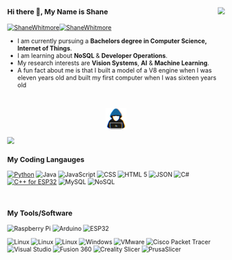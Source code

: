 ### Hi there 👋, My Name is Shane <img align="right" src="https://komarev.com/ghpvc/?username=ShaneWhitmore&style=flat-square">

<!--
**ShaneWhitmore/ShaneWhitmore** is a ✨ _special_ ✨ repository because its `README.md` (this file) appears on your GitHub profile.
-->


  <div align="center" style="display: inline-flex">

  <a href="https://github.com/ShaneWhitmore">
    <img height="180em" align="center" alt="ShaneWhitmore" src="https://github-readme-stats.vercel.app/api?username=ShaneWhitmore&show_icons=true&count_private=true" />
  </a>
  
  <a href="https://github.com/ShaneWhitmore">
    <img height="180em" align="center" alt="ShaneWhitmore" src="https://github-readme-stats.vercel.app/api/top-langs/?username=ShaneWhitmore&layout=compact&count_private=false" />
  </a>
</div>
<br>

- I am currently pursuing a <strong>Bachelors degree in Computer Science, Internet of Things</strong>.
- I am learning about <strong>NoSQL </strong> & <strong>Developer Operations</strong>.
- My research interests are <strong>Vision Systems</strong>, <strong>AI</strong> & <strong>Machine Learning</strong>.
- A fun fact about me is that I built a model of a V8 engine when I was eleven years old and built my first computer when I was sixteen years old


<br>
<p align="center">
  <picture ><img src = "https://github.com/0xAbdulKhalid/0xAbdulKhalid/raw/main/assets/mdImages/about_me.gif" width = 50px></picture>
</p>

<img src="https://user-images.githubusercontent.com/73097560/115834477-dbab4500-a447-11eb-908a-139a6edaec5c.gif">

<br>

### My Coding Langauges

[![Python](https://img.shields.io/badge/Python-3.9-blue)](https://www.python.org/)
![Java](https://img.shields.io/badge/Java-11-red)
![JavaScript](https://img.shields.io/badge/JavaScript-ES6-yellow)
![CSS](https://img.shields.io/badge/CSS-3-blue)
![HTML 5](https://img.shields.io/badge/HTML-5-orange)
![JSON](https://img.shields.io/badge/JSON-Data-green)
![C#](https://img.shields.io/badge/C%23-4.0-purple)
[![C++ for ESP32](https://img.shields.io/badge/C++-ESP32-blue)](https://www.espressif.com/en/products/socs/esp32)
![MySQL](https://img.shields.io/badge/MySQL-5.7-blue)
![NoSQL](https://img.shields.io/badge/NoSQL-Database-green)

 
<br>

### My Tools/Software


![Raspberry Pi](https://img.shields.io/badge/Raspberry%20Pi-5-red)
![Arduino](https://img.shields.io/badge/Arduino-Uno-blue)
![ESP32](https://img.shields.io/badge/ESP32-DevKit-blue)

![Linux](https://img.shields.io/badge/Linux-Ubuntu-orange)
![Linux](https://img.shields.io/badge/Linux-Arch-blue)
![Linux](https://img.shields.io/badge/Linux-Raspberry%20Pi%20OS-pink)
![Windows](https://img.shields.io/badge/Windows-10-blue)
![VMware](https://img.shields.io/badge/VMware-vSphere-blue)
![Cisco Packet Tracer](https://img.shields.io/badge/Cisco%20Packet%20Tracer-7.3-green)
![Visual Studio](https://img.shields.io/badge/Visual%20Studio-2019-purple)
![Fusion 360](https://img.shields.io/badge/Fusion%20360-CAD-orange)
![Creality Slicer](https://img.shields.io/badge/Creality%20Slicer-3D--Print-green)
![PrusaSlicer](https://img.shields.io/badge/PrusaSlicer-3D--Print-orange)




